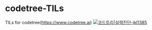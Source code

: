 # codetree-TILs
TILs for codetree(https://www.codetree.ai)
[![코드트리|실력진단-jkl1385](https://banner.codetree.ai/v1/banner/jkl1385)](https://www.codetree.ai/profiles/jkl1385)
